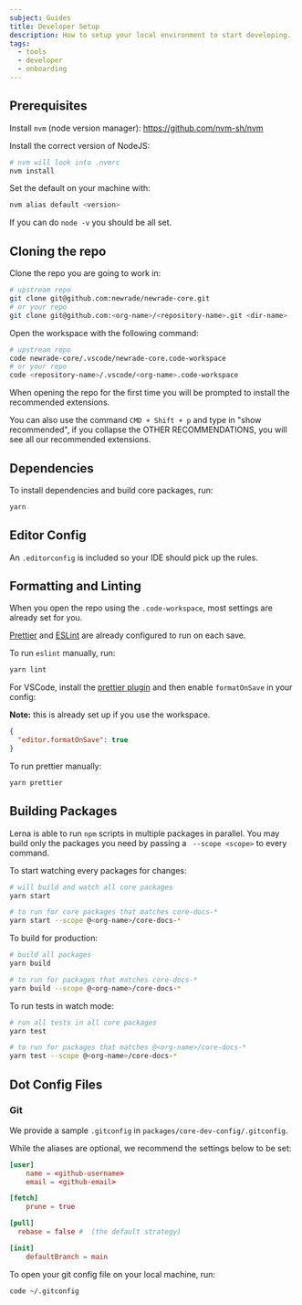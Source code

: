 ```yaml
---
subject: Guides
title: Developer Setup
description: How to setup your local environment to start developing.
tags:
  - tools
  - developer
  - onboarding
---
```


<DocHeader props={props}/>

## Prerequisites

Install `nvm` (node version manager): https://github.com/nvm-sh/nvm

Install the correct version of NodeJS:

```bash
# nvm will look into .nvmrc
nvm install
```

Set the default on your machine with:

```bash
nvm alias default <version>
```

If you can do `node -v` you should be all set.

## Cloning the repo

Clone the repo you are going to work in:

```bash
# upstream repo
git clone git@github.com:newrade/newrade-core.git
# or your repo
git clone git@github.com:<org-name>/<repository-name>.git <dir-name>
```

Open the workspace with the following command:

```bash
# upstream repo
code newrade-core/.vscode/newrade-core.code-workspace
# or your repo
code <repository-name>/.vscode/<org-name>.code-workspace
```

When opening the repo for the first time you will be prompted to install the
recommended extensions.

You can also use the command `CMD + Shift + p` and type in "show recommended",
if you collapse the OTHER RECOMMENDATIONS, you will see all our recommended
extensions.

## Dependencies

To install dependencies and build core packages, run:

```bash
yarn
```

## Editor Config

An `.editorconfig` is included so your IDE should pick up the rules.

## Formatting and Linting

When you open the repo using the `.code-workspace`, most settings are already
set for you.

[Prettier](https://prettier.io/) and [ESLint](https://eslint.org/) are already
configured to run on each save.

To run `eslint` manually, run:

```bash
yarn lint
```

For VSCode, install the
[prettier plugin](https://marketplace.visualstudio.com/items?itemName=esbenp.prettier-vscode)
and then enable `formatOnSave` in your config:

**Note:** this is already set up if you use the workspace.

```json
{
  "editor.formatOnSave": true
}
```

To run prettier manually:

```bash
yarn prettier
```

## Building Packages

Lerna is able to run `npm` scripts in multiple packages in parallel. You may
build only the packages you need by passing a ` --scope <scope>` to every
command.

To start watching every packages for changes:

```bash
# will build and watch all core packages
yarn start

# to run for core packages that matches core-docs-*
yarn start --scope @<org-name>/core-docs-*
```

To build for production:

```bash
# build all packages
yarn build

# to run for packages that matches core-docs-*
yarn build --scope @<org-name>/core-docs-*
```

To run tests in watch mode:

```bash
# run all tests in all core packages
yarn test

# to run for packages that matches @<org-name>/core-docs-*
yarn test --scope @<org-name>/core-docs-*
```

## Dot Config Files

### Git

We provide a sample `.gitconfig` in `packages/core-dev-config/.gitconfig`.

While the aliases are optional, we recommend the settings below to be set:

```conf
[user]
	name = <github-username>
	email = <github-email>

[fetch]
	prune = true

[pull]
  rebase = false #  (the default strategy)

[init]
	defaultBranch = main
```

To open your git config file on your local machine, run:

```bash
code ~/.gitconfig
```
